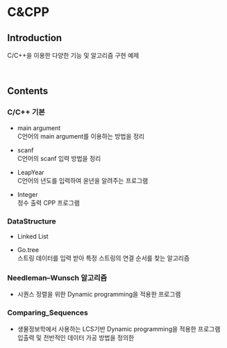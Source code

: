 # C&CPP

## Introduction
C/C++을 이용한 다양한 기능 및 알고리즘 구현 예제

<br>

## Contents

### C/C++ 기본 <br>
   * main argument <br>
    C언어의 main argument를 이용하는 방법을 정리
    
   * scanf <br>
    C언어의 scanf 입력 방법을 정리
    
   * LeapYear <br>
    C언어의 년도를 입력하여 윤년을 알려주는 프로그램 
    
   * Integer <br>
    정수 출력 CPP 프로그램

### DataStructure <br>
   * Linked List 
    
   * Go.tree <br>
    스트링 데이터를 입력 받아 특정 스트링의 연결 순서를 찾는 알고리즘

### Needleman–Wunsch 알고리즘 <br>
   * 시퀀스 정렬을 위한 Dynamic programming을 적용한 프로그램

### Comparing_Sequences <br>
   * 생물정보학에서 사용하는 LCS기반 Dynamic programming을 적용한 프로그램<br>
입출력 및 전반적인 데이터 가공 방법을 정의한 

    


